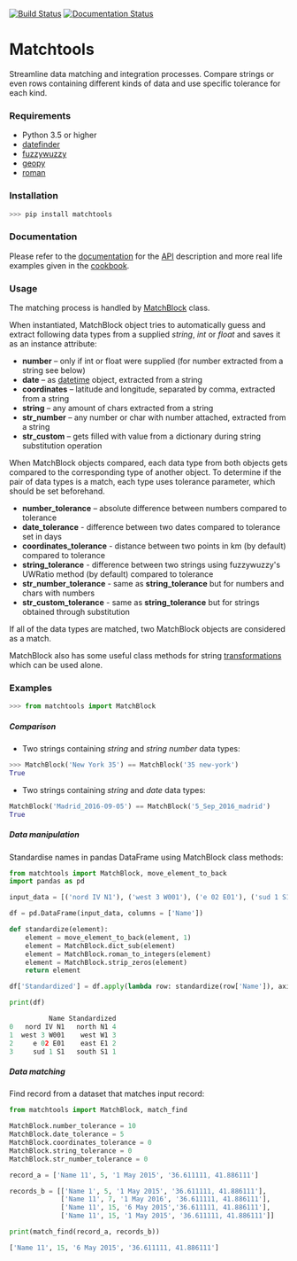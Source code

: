 [![Build Status](https://travis-ci.org/matchtools/matchtools.svg?branch=master)](https://travis-ci.org/matchtools/matchtools) [![Documentation Status](https://readthedocs.org/projects/matchtools/badge/?version=latest)](http://matchtools.readthedocs.io/en/latest/?badge=latest)
 

# Matchtools

Streamline data matching and integration processes. Compare strings or even rows containing different kinds of data and use specific tolerance for each kind.

### Requirements
- Python 3.5 or higher
- [datefinder](https://github.com/akoumjian/datefinder)
- [fuzzywuzzy](https://github.com/seatgeek/fuzzywuzzy)
- [geopy](https://github.com/geopy/geopy)
- [roman](https://pypi.python.org/pypi/roman)

### Installation
```python
>>> pip install matchtools
```

### Documentation

Please  refer to the [documentation](http://matchtools.readthedocs.io/en/latest/index.html) for the [API](http://matchtools.readthedocs.io/en/latest/api.html) description and more real life examples given in the [cookbook](http://matchtools.readthedocs.io/en/latest/cookbook.html).

### Usage

The matching process is handled by [MatchBlock](http://matchtools.readthedocs.io/en/latest/api.html#matchblock.MatchBlock) class.

When instantiated, MatchBlock object tries to automatically guess and extract following data types from a supplied *string*, *int* or *float* and saves it as an instance attribute:

* **number** – only if int or float were supplied (for number extracted from a string see below)
* **date** – as [datetime](https://docs.python.org/3.6/library/datetime.html#datetime-objects) object, extracted from a string
* **coordinates** – latitude and longitude, separated by comma, extracted from a string
* **string** – any amount of chars extracted from a string
* **str_number** – any number or char with number attached, extracted from a string
* **str_custom** – gets filled with value from a dictionary during string substitution operation

When MatchBlock objects compared, each data type from both objects gets compared to the corresponding type of another object. To determine if the pair of data types is a match, each type uses tolerance parameter, which should be set beforehand.

* **number_tolerance** – absolute difference between numbers compared to tolerance
* **date_tolerance** - difference between two dates compared to tolerance set in days
* **coordinates_tolerance** - distance between two points in km (by default) compared to tolerance
* **string_tolerance** - difference between two strings using fuzzywuzzy's UWRatio method (by default) compared to tolerance
* **str_number_tolerance** - same as **string_tolerance** but for numbers and chars with numbers
* **str_custom_tolerance** - same as **string_tolerance** but for strings obtained through substitution

If all of the data types are matched, two MatchBlock objects are considered as a match.

MatchBlock also has some useful class methods for string [transformations](http://matchtools.readthedocs.io/en/latest/cookbook.html#data-manipulation) which can be used alone.

### Examples

```python
>>> from matchtools import MatchBlock
```

##### Comparison

* Two strings containing *string* and *string number* data types:

```python
>>> MatchBlock('New York 35') == MatchBlock('35 new-york')
True
```

* Two strings containing *string* and *date* data types:

```python
MatchBlock('Madrid_2016-09-05') == MatchBlock('5_Sep_2016_madrid')
True
```

##### Data manipulation

Standardise names in pandas DataFrame using MatchBlock class methods:

```python
from matchtools import MatchBlock, move_element_to_back
import pandas as pd

input_data = [('nord IV N1'), ('west 3 W001'), ('e 02 E01'), ('sud 1 S1')]

df = pd.DataFrame(input_data, columns = ['Name'])

def standardize(element):
    element = move_element_to_back(element, 1)
    element = MatchBlock.dict_sub(element)
    element = MatchBlock.roman_to_integers(element)
    element = MatchBlock.strip_zeros(element)
    return element

df['Standardized'] = df.apply(lambda row: standardize(row['Name']), axis=1)

print(df)
```

```python
          Name Standardized
0   nord IV N1   north N1 4
1  west 3 W001    west W1 3
2     e 02 E01    east E1 2
3     sud 1 S1   south S1 1
```

##### Data matching

Find record from a dataset that matches input record:

```python
from matchtools import MatchBlock, match_find

MatchBlock.number_tolerance = 10
MatchBlock.date_tolerance = 5
MatchBlock.coordinates_tolerance = 0
MatchBlock.string_tolerance = 0
MatchBlock.str_number_tolerance = 0

record_a = ['Name 11', 5, '1 May 2015', '36.611111, 41.886111']

records_b = [['Name 1', 5, '1 May 2015', '36.611111, 41.886111'],
             ['Name 11', 7, '1 May 2016', '36.611111, 41.886111'],
             ['Name 11', 15, '6 May 2015','36.611111, 41.886111'],
             ['Name 11', 15, '1 May 2015', '36.611111, 41.886111']]

print(match_find(record_a, records_b))
````

```python
['Name 11', 15, '6 May 2015', '36.611111, 41.886111']
```
